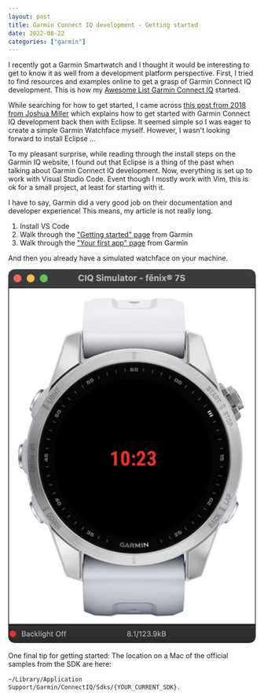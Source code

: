 ```yaml
---
layout: post
title: Garmin Connect IQ development - Getting started
date: 2022-08-22
categories: ["garmin"]
---
```


I recently got a Garmin Smartwatch and I thought it would be interesting to get to know it as well from a development platform perspective. First, I tried to find resources and examples online to get a grasp of Garmin Connect IQ development. This is how my [Awesome List Garmin Connect IQ](https://github.com/peterfication/awesome-garmin-connect-iq) started.

While searching for how to get started, I came across [this post from 2018 from Joshua Miller](https://medium.com/@JoshuaTheMiller/making-a-watchface-for-garmin-devices-8c3ce28cae08) which explains how to get started with Garmin Connect IQ development back then with Eclipse. It seemed simple so I was eager to create a simple Garmin Watchface myself. However, I wasn't looking forward to install Eclipse ...

To my pleasant surprise, while reading through the install steps on the Garmin IQ website, I found out that Eclipse is a thing of the past when talking about Garmin Connect IQ development. Now, everything is set up to work with Visual Studio Code. Event though I mostly work with Vim, this is ok for a small project, at least for starting with it.

I have to say, Garmin did a very good job on their documentation and developer experience! This means, my article is not really long.

1. Install VS Code
2. Walk through the ["Getting started" page](https://developer.garmin.com/connect-iq/connect-iq-basics/getting-started) from Garmin
3. Walk through the ["Your first app" page](https://developer.garmin.com/connect-iq/connect-iq-basics/your-first-app/) from Garmin

And then you already have a simulated watchface on your machine.

![Garmin Simulator Watchface](/assets/images/garmin/garmin-simulator-watchface-basic.jpg)

One final tip for getting started: The location on a Mac of the official samples from the SDK are here:

```
~/Library/Application Support/Garmin/ConnectIQ/Sdks/{YOUR_CURRENT_SDK}.
```

